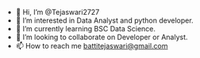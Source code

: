 - 👋 Hi, I’m @Tejaswari2727
- 👀 I’m interested in Data Analyst and python developer.
- 🌱 I’m currently learning BSC Data Science.
- 💞️ I’m looking to collaborate on Developer or Analyst.
- 📫 How to reach me battitejaswari@gmail.com

